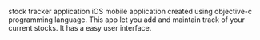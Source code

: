 stock tracker application 
iOS mobile application created using objective-c programming language. This app let you add and maintain track of your current stocks. It has a easy user interface. 
